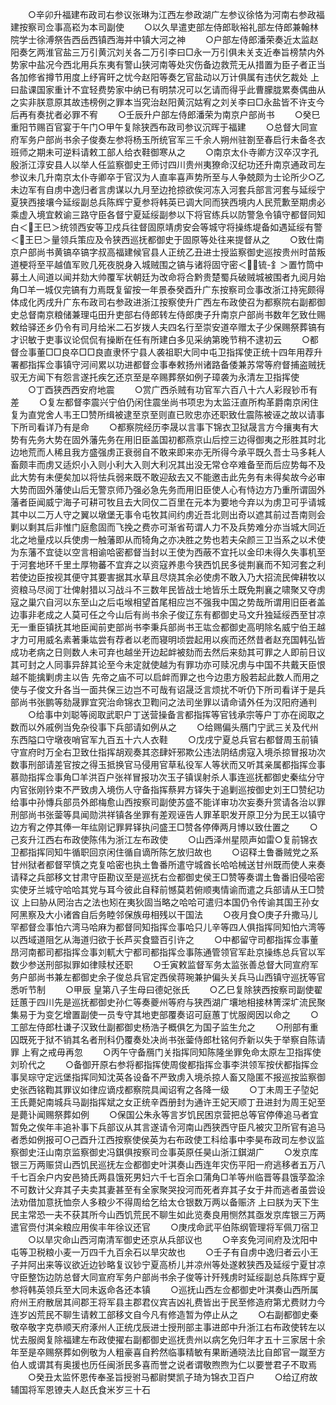 <!-- { "loadSidebar": true } -->
　　○辛卯升福建布政司右参议张琳为江西左参政湖广左参议徐恪为河南右参政福建按察司佥事高崧为本司副使
　　○以久旱遣吏部左侍郎耿裕礼部左侍郎兼翰林院学士徐溥祭告西岳西镇西海并中镇大河之神
　　○户部左侍郎潘荣奏近太监赵阳奏乞两淮官盐三万引黄沉刘关各二万引李曰□永一万引俱未关支近奉旨榜禁内外势家中盐况今西北用兵东夷有警山狭河南等处灾伤备边救荒无从措置为臣子者正当各加修省撙节用度上纾宵旰之忧今赵阳等奏乞官盐动以万计俱属有违伏乞裁处  上曰盐课国家重计不宜轻费势家中纳已有明禁况可以乞请而得乎此曹朦胧累奏偶曲从之实非朕意原其故违榜例之罪本当究治赵阳黄沉姑宥之刘关李曰□永盐皆不许支今后再有奏扰者必罪不宥
　　○壬辰升户部左侍郎潘荣为南京户部尚书
　　○癸巳重阳节赐百官宴于午门○甲午复除狭西布政司参议沉晖于福建
　　○总督大同宣府军务户部尚书余子俊奏左参将杨玉所统官军三千余人朔州驻劄至春启行未备冬衣班师之期未可逆料请敕工部人给衣鞋御寒从之
　　○南京太仆寺卿方汉卒汉字孔殷浙江淳安县人以举人任监察御史王师讨四川贵州夷獠命汉纪功还升南京通政司左参议未几升南京太仆寺卿卒于官汉为人直率喜声势所至与人争兢颇为士论所少○乙未边军有自虏中逸归者言虏谋以九月至边抢掠欲俟河冻入河套兵部言河套与延绥宁夏狭西接壤今延绥副总兵陈辉宁夏参将韩英已调大同而狭西境内人民荒歉至期虏必乘虚入境宜敕谕三路守臣各督宁夏延绥副参以下将官练兵以防警急令镇守都督同知白＜王巳＞统领西安等卫戍兵往督固原靖虏安会等城守将操练堤备如遇延绥有警＜王巳＞量领兵策应及令狭西巡抚都御史于固原等处往来提督从之
　　○致仕南京户部尚书黄镐卒镐字叔高福建候官县人正统乙丑进士授监察御史巡按贵州时苗叛道梗将至平越值军败几死夜脱身入城贼围之镐与诸将固守密＜锍-釒＞置竹筒中募土人间道以闻并劾大帅覆军状朝廷为改命将合黔贵楚蜀兵破贼城被围者九阅月始角□羊一城仅完镐有力焉既复留按一年景泰癸酉升广东按察司佥事改浙江持宪颇得体成化丙戌升广东布政司右参政进浙江按察使升广西左布政使召为都察院右副都御史总督南京粮储兼理屯田升吏部右侍郎转左侍郎庚子升南京户部尚书数年乞致仕赐敕给驿还乡仍令有司月给米二石岁拨人夫四名行至崇安道卒赠太子少保赐祭葬镐有才识敏于吏事议论侃侃有操断在任有所建白多见采纳第晚节稍不逮初云
　　○都督佥事董□□良卒□□良直隶怀宁县人袭祖职大同中屯卫指挥使正统十四年用荐升署都指挥佥事镇守河间累以功进都督佥事奉敕扬州诸路备倭兼苏常等府督捕盗贼抚驭无方闻下有怨言遂托疾乞还京至是卒赐葬祭如例子璋袭为永清左卫指挥使
　　○丁酉狭西西安府地震
　　○赏广西杀贼有功官军六百八十六人彩叚钞币有差
　　○复左都督李震兴宁伯仍闲住震坐尚书项忠为太监汪直所构革爵南京闲住复为直党舍人韦王□赞所缉被逮至京至则直已败忠亦还职致仕震陈被诬之故以请事下所司看详乃有是命
　　○都察院经历李晟以言事下锦衣卫狱晟言方今攘夷有大势有先务大势在固外藩先务在用旧臣盖国初都燕京山后控三边得御夷之形胜其时北边地荒而人稀且我方盛强虏正衰弱自不敢来即来亦无所得今承平既久吾士马多耗人畜颇丰而虏又适炽小入则小利大入则大利况其出没无常仓卒难备至而后应势每不及此大势有未便矣加以将怯兵弱来既不敢迎敌去又不能邀击此先务有未得矣故今必审大势而固外藩使山后无警京师乃强必急先务而用旧臣使人心有恃边方乃重所谓固外藩者臣闻威宁海子可耕可牧且去大同仅二百里在元本为要地今弃以为虏卫可乎请城其中以二万人守之翼以墩堡无事令屯牧其间约虏近吾北则出奇以遮其前过吾南则会剿以剩其后非惟门庭愈固而飞挽之费亦可渐省苟谓人力不及兵势难分亦当城大同近北之地量戍以兵使虏一触藩即从而犄角之亦决胜之势也若夫朵颜三卫当系之以术使为东藩不宜徒以空言相谕哈密都督当封以王使为西蔽不宜托以金印未得久失事机至于河套地环千里土厚物蕃不宜弃之以资寇养患今狭西饥民多徙荆襄而不知河套之利若使边臣按视其便守其要害据其水草且尽烧其余必使虏不敢入乃大招流民俾耕牧以资粮马尽阅丁壮俾射猎以习战斗不三数年民皆战士地皆乐土既免荆襄之啸聚又夺虏寇之巢穴自河以东至山之后屯堠相望首尾相应岂不强我中国之势哉所谓用旧臣者盖边事非老成之人莫可任之今山后有尚书余子俊辽东有都御史马文升独延绥西至甘凉无一重臣镇抚其地臣闻前吏部尚书李秉兵部尚书王竑佥都御史高明除名威宁伯王越才力可用威名素著秉竑尝有荐者以老而寝明顷尝起用以疾而还然昔者赵充国韩弘皆成功老病之日则数人未可弃也越坐开边起衅被劾而去然后来劾其可罪之人即前日议其可封之人同事异辞其论至今未定就使越为有罪功亦可赎况虏与中国不共戴天臣恨越不能擒剿虏主以告  先帝之庙不可以启衅而罪之也今边患方殷若起此数人而用之使与子俊文升各当一面共保三边岂不可哉有诏晟泛言烦扰不听仍下所司看详于是兵部尚书张鹏等劾晟罪宜究治命锦衣卫鞫问之法司坐罪以请命请外任为汉阳府通判
　　○给事中刘聪等阅取武职户丁送营操备言都指挥等官钱承宗等户丁亦在阅取之数而以外戚例当免杂役事下兵部请如例从之
　　○给赐偏头鴈门宁武三关及代州东西隘口守墩夜哨官军九百五十六人衣鞋
　　○戊戌宁夏总兵官右都督周玉前镇守宣府时万全右卫致仕指挥胡观奏其恣肆奸邪欺公违法阴结虏寇入境杀掠冒报功次数事刑部请差官按之得玉抵换官马侵用官草私役军人等状而又听其亲属都指挥佥事慕勋指挥佥事角□羊洪百户张祥冒报功次玉子镇误射杀人事连巡抚都御史秦纮分守内官张刚钤束不严致虏入境伤人守备指挥蔡昇方铎失于追剿巡按御史刘王□赞纪功给事中孙慱兵部员外郎梅愈山西按察司副使苏盛不能详审功次妄奏升赏请各治以罪刑部尚书张蓥等具闻勋洪祥镇各坐罪有差观诬告人罪革职发开原卫分为民王以镇守边方宥之停其俸一年纮刚记罪昇铎执问盛王□赞各停俸两月博以致仕置之
　　○己亥升江西右布政使陈伟为浙江左布政使
　　○山西泽州星陨声如雷○复前锦衣卫都指挥同知牛循职回京闲住循自谪所陈乞放归故也
　　○诏释土鲁番贼党之系甘州狱者都督罕慎之克复哈密也执土鲁番所遣守城酋长哈哈械送甘州既而使人来奏请释之兵部移文甘肃守臣勘议至是巡抚右佥都御史侯王□赞等奏谓土鲁番旧侵哈密实使牙兰城守哈哈其党与耳今彼此自释前憾莫若俯顺夷情谕而遣之兵部请从王□赞议  上曰胁从罔治古之法也矧在夷狄固当略之哈哈可遣归本国仍令传谕其国王孙女阿黑察及大小诸酋自后务睦邻保族毋相残以干国法
　　○夜月食○庚子升撒马儿罕都督佥事怕六湾马哈麻为都督同知指挥佥事哈只儿辛等四人俱指挥同知怕六湾等以西域道阻乞从海道归欲于长芦买食盬百引许之
　　○中都留守司都指挥佥事董昂河南都司都指挥佥事刘軏大宁都司都指挥佥事陈通管领官军赴京操练总兵官以军数少参送刑部拟罪如律赎杖还职
　　○壬寅敕监督军务太监张善总督大同宣府军务户部尚书兼左都御史余子俊总兵官定西侯蒋琬兼护偏头关兵马山西镇守巡抚等官悉听节制
　　○甲辰  皇第八子生母曰德妃张氏
　　○乙巳复除狭西按察司副使翟廷蕙于四川先是巡抚都御史孙仁等奏夔州等府与狭西湖广壤地相接林箐深圹流民聚集易于为变乞增置副使一员专守其地吏部覆奏诏可庭蕙丁忧服阕因以命之
　　○工部左侍郎杜谦子汉致仕副都御史杨浩子概俱乞为国子监生允之
　　○刑部有重囚既死于狱不销其名者刑科仍覆奏处决尚书张蓥侍郎杜铭何乔新以失于举察自陈请罪  上宥之戒毋再忽
　　○丙午守备鴈门关指挥同知陈隆坐罪免命太原左卫指挥使刘玠代之
　　○备御开原右参将都指挥使周俊都指挥佥事李洪领军按伏都指挥佥事吴琮守定远堡指挥同知沈英各设备不严致虏入境杀掠人畜又隐匿不报巡按监察御史张西铭鞫其罪议如律应谪戍都察院具闻诏宥之各降一级
　　○丁未周王子埅妃王氏薨妃南城兵马副指挥斌之女正统辛酉册封为通许王妃天顺丁丑进封为周王妃至是薨讣闻赐祭葬如例
　　○保国公朱永等言岁饥民困京营把总等官停俸追马者宜暂免之俟年丰追补事下兵部议从其言遂请令河南山西狭西守臣凡被灾卫所官有追马者悉如例报可○己酉升江西按察使侯英为右布政使工科给事中李昊布政司左参议监察御史汪山南京监察御史冯錤俱按察司佥事英原任昊山浙江錤湖广
　　○发京库银三万两赈贷山西饥民巡抚左佥都御史叶淇奏山西连年灾伤平阳一府逃移者五万八千七百余户内安邑猗氏两县饿死男妇六千七百余口蒲角□羊等州临晋等县饿莩盈涂不可数计父弃其子夫卖其妻甚至有全家聚哭投河而死者弃其子女于井而逃者虽尝设法劝借加意抚恤奈人多粮少不得周给乞给太仓银数万两以备赈济  上曰朕为天下生民主常恐一夫不获其所今山西饥荒民不聊生如此览奏良用恻然其亟发京库银三万两遣官赍付淇籴粮应用俟丰年徐议还官
　　○庚戌命武平伯陈纲管理将军佩刀宿卫
　　○以旱灾命山西河南清军御史还京从兵部议也
　　○辛亥免河间府及沈阳中屯等卫税粮小麦一万四千九百余石以旱灾故也
　　○壬子有自虏中逸归者云小王子并阿出来等议欲近边钞略复议钞宁夏高桥儿并凉州等处遂敕狭西及延绥宁夏甘凉守臣整饬边防总督大同宣府军务户部尚书余子俊等计歼残虏时延绥副总兵陈辉宁夏参将韩英领兵至大同未返命各还本镇
　　○巡抚山西左佥都御史叶淇奏山西所属府州王府散居其间郡王将军县主郡君仪宾吉凶礼费皆出于民至修造府第尤费财力今连岁凶荒民不聊生请敕工部移文自今凡有修造暂为停止从之
　　○右副都御史秦敬卒敬字克恭顺天府涿州人正统戊辰进士授刑部主事进郎中升浙江右布政使转左以忧去服阕复除福建左布政使擢右副都御史巡抚贵州以病乞免归年才五十三家居十余年至是卒赐祭葬如例敬为人粗豪喜自矜然临事精敏有果断通晓法比自郎官一蹴至方伯人或谓其有奥援也历任闽浙民多喜而誉之说者谓敬煦煦为仁以要誉君子不取焉
　　○癸丑太监怀恩传奉圣旨授驸马都尉樊凯子琦为锦衣卫百户
　　○给辽府故辅国将军恩镣夫人赵氏食米岁三十石
